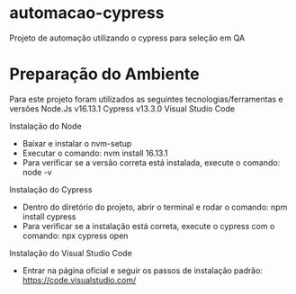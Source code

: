 # automacao-cypress
Projeto de automação utilizando o cypress para seleção em QA


# Preparação do Ambiente
Para este projeto foram utilizados as seguintes tecnologias/ferramentas e versões
Node.Js v16.13.1
Cypress v13.3.0
Visual Studio Code

Instalação do Node
- Baixar e instalar o nvm-setup
- Executar o comando: nvm install 16.13.1
- Para verificar se a versão correta está instalada, execute o comando: node -v

Instalação do Cypress
- Dentro do diretório do projeto, abrir o terminal e rodar o comando: npm install cypress
- Para verificar se a instalação está correta, execute o cypress com o comando: npx cypress open

Instalação do Visual Studio Code
- Entrar na página oficial e seguir os passos de instalação padrão: https://code.visualstudio.com/